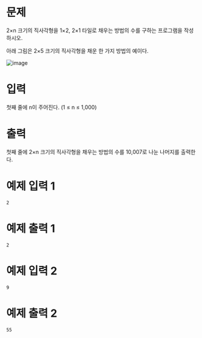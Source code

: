 # 문제
2×n 크기의 직사각형을 1×2, 2×1 타일로 채우는 방법의 수를 구하는 프로그램을 작성하시오.

아래 그림은 2×5 크기의 직사각형을 채운 한 가지 방법의 예이다.

![image](https://onlinejudgeimages.s3-ap-northeast-1.amazonaws.com/problem/11726/1.png)

# 입력
첫째 줄에 n이 주어진다. (1 ≤ n ≤ 1,000)

# 출력
첫째 줄에 2×n 크기의 직사각형을 채우는 방법의 수를 10,007로 나눈 나머지를 출력한다.

# 예제 입력 1 
```
2
```
# 예제 출력 1 
```
2
```
# 예제 입력 2 
```
9
```
# 예제 출력 2 
```
55
```